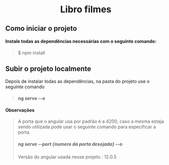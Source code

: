 <h1 align="center">
Libro filmes
</h1>

## Como iniciar o projeto

#### Instale todas as dependências necessárias com o seguinte comando:<br>

> $ npm install

## Subir o projeto localmente

Depois de instalar todas as dependências, na pasta do projeto use o seguinte comando

> #### ng serve --o

#### Observações

> A porta que o angular usa por padrão é a 4200, caso a mesma estaja sendo utilizada pode usar o seguinte comando para especificar a porta
>
> ##### ng serve --port {numero da porta desejada} --o
> 
> Versão do angular usada nesse projeto : 12.0.5
